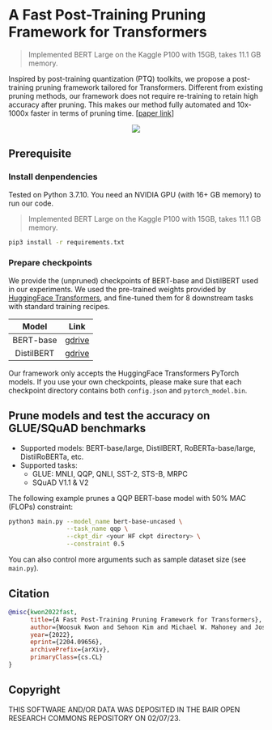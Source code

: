 # A Fast Post-Training Pruning Framework for Transformers

> Implemented BERT Large on the Kaggle P100 with 15GB, takes 11.1 GB memory.

Inspired by post-training quantization (PTQ) toolkits, we propose a post-training pruning framework tailored for Transformers.
Different from existing pruning methods, our framework does not require re-training to retain high accuracy after pruning.
This makes our method fully automated and 10x-1000x faster in terms of pruning time.
[[paper link](https://arxiv.org/abs/2204.09656)]

<div align="center">
  <img src=figures/overview.png>
</div>

## Prerequisite

### Install denpendencies

Tested on Python 3.7.10.
You need an NVIDIA GPU (with 16+ GB memory) to run our code.

> Implemented BERT Large on the Kaggle P100 with 15GB, takes 11.1 GB memory.

```bash
pip3 install -r requirements.txt
```

### Prepare checkpoints

We provide the (unpruned) checkpoints of BERT-base and DistilBERT used in our experiments.
We used the pre-trained weights provided by [HuggingFace Transformers](https://github.com/huggingface/transformers), and fine-tuned them for 8 downstream tasks with standard training recipes.

| Model | Link |
|:-----:|:-----:|
| BERT-base | [gdrive](https://drive.google.com/drive/folders/1OWHL7Cjhaf2n67PZX4Pt0Be3Gv2VCLo0?usp=sharing) |
| DistilBERT | [gdrive](https://drive.google.com/drive/folders/1ZyGQL5ynoXs0ffGkENNjHq7eijB-B80l?usp=sharing) |

Our framework only accepts the HuggingFace Transformers PyTorch models.
If you use your own checkpoints, please make sure that each checkpoint directory contains both `config.json` and `pytorch_model.bin`.

## Prune models and test the accuracy on GLUE/SQuAD benchmarks

* Supported models: BERT-base/large, DistilBERT, RoBERTa-base/large, DistilRoBERTa, etc.
* Supported tasks:
  * GLUE: MNLI, QQP, QNLI, SST-2, STS-B, MRPC
  * SQuAD V1.1 & V2

The following example prunes a QQP BERT-base model with 50% MAC (FLOPs) constraint:
```bash
python3 main.py --model_name bert-base-uncased \
                --task_name qqp \
                --ckpt_dir <your HF ckpt directory> \
                --constraint 0.5
```

You can also control more arguments such as sample dataset size (see `main.py`).

## Citation

```bibtex
@misc{kwon2022fast,
      title={A Fast Post-Training Pruning Framework for Transformers}, 
      author={Woosuk Kwon and Sehoon Kim and Michael W. Mahoney and Joseph Hassoun and Kurt Keutzer and Amir Gholami},
      year={2022},
      eprint={2204.09656},
      archivePrefix={arXiv},
      primaryClass={cs.CL}
}
```

## Copyright

THIS SOFTWARE AND/OR DATA WAS DEPOSITED IN THE BAIR OPEN RESEARCH COMMONS REPOSITORY ON 02/07/23.
